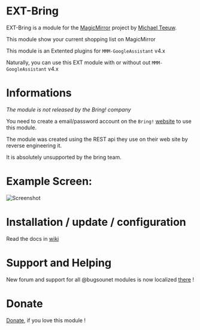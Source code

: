 # EXT-Bring

EXT-Bring is a module for the [MagicMirror](https://github.com/MichMich/MagicMirror) project by [Michael Teeuw](https://github.com/MichMich).

This module show your current shopping list on MagicMirror

This module is an Extented plugins for `MMM-GoogleAssistant` v4.x

Naturally, you can use this EXT module with or without out `MMM-GoogleAssistant` v4.x

# Informations

*The module is not released by the Bring! company*

You need to create a email/password account on the `Bring!` [website](https://web.getbring.com/) to use this module.

The module was created using the REST api they use on their web site by reverse engineering it.

It is absolutely unsupported by the bring team.

# Example Screen:
![Screenshot](Screenshot.JPG)

# Installation / update / configuration
Read the docs in [wiki](https://wiki.bugsounet.fr/EXT-Bring)

# Support and Helping
New forum and support for all @bugsounet modules is now localized [there](https://forum.bugsounet.fr) !
 
# Donate
 [Donate](https://www.paypal.com/cgi-bin/webscr?cmd=_s-xclick&hosted_button_id=TTHRH94Y4KL36&source=url), if you love this module !
